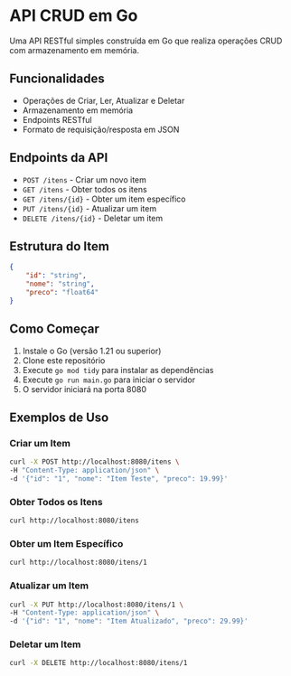 # API CRUD em Go

Uma API RESTful simples construída em Go que realiza operações CRUD com armazenamento em memória.

## Funcionalidades

- Operações de Criar, Ler, Atualizar e Deletar
- Armazenamento em memória
- Endpoints RESTful
- Formato de requisição/resposta em JSON

## Endpoints da API

- `POST /itens` - Criar um novo item
- `GET /itens` - Obter todos os itens
- `GET /itens/{id}` - Obter um item específico
- `PUT /itens/{id}` - Atualizar um item
- `DELETE /itens/{id}` - Deletar um item

## Estrutura do Item

```json
{
    "id": "string",
    "nome": "string",
    "preco": "float64"
}
```

## Como Começar

1. Instale o Go (versão 1.21 ou superior)
2. Clone este repositório
3. Execute `go mod tidy` para instalar as dependências
4. Execute `go run main.go` para iniciar o servidor
5. O servidor iniciará na porta 8080

## Exemplos de Uso

### Criar um Item
```bash
curl -X POST http://localhost:8080/itens \
-H "Content-Type: application/json" \
-d '{"id": "1", "nome": "Item Teste", "preco": 19.99}'
```

### Obter Todos os Itens
```bash
curl http://localhost:8080/itens
```

### Obter um Item Específico
```bash
curl http://localhost:8080/itens/1
```

### Atualizar um Item
```bash
curl -X PUT http://localhost:8080/itens/1 \
-H "Content-Type: application/json" \
-d '{"id": "1", "nome": "Item Atualizado", "preco": 29.99}'
```

### Deletar um Item
```bash
curl -X DELETE http://localhost:8080/itens/1
``` 